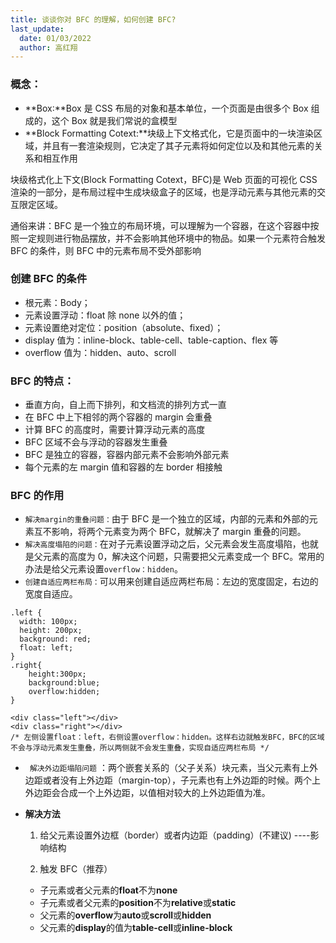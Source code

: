 ```yaml
---
title: 谈谈你对 BFC 的理解，如何创建 BFC?
last_update:
  date: 01/03/2022
  author: 高红翔
---
```


### 概念：

- **Box:**Box 是 CSS 布局的对象和基本单位，一个页面是由很多个 Box 组成的，这个 Box 就是我们常说的盒模型
- **Block Formatting Cotext:**块级上下文格式化，它是页面中的一块渲染区域，并且有一套渲染规则，它决定了其子元素将如何定位以及和其他元素的关系和相互作用

块级格式化上下文(Block Formatting Cotext，BFC)是 Web 页面的可视化 CSS 渲染的一部分，是布局过程中生成块级盒子的区域，也是浮动元素与其他元素的交互限定区域。

通俗来讲：BFC 是一个独立的布局环境，可以理解为一个容器，在这个容器中按照一定规则进行物品摆放，并不会影响其他环境中的物品。如果一个元素符合触发 BFC 的条件，则 BFC 中的元素布局不受外部影响

### 创建 BFC 的条件

- 根元素：Body；
- 元素设置浮动：float 除 none 以外的值；
- 元素设置绝对定位：position（absolute、fixed）；
- display 值为：inline-block、table-cell、table-caption、flex 等
- overflow 值为：hidden、auto、scroll

### BFC 的特点：

- 垂直方向，自上而下排列，和文档流的排列方式一直
- 在 BFC 中上下相邻的两个容器的 margin 会重叠
- 计算 BFC 的高度时，需要计算浮动元素的高度
- BFC 区域不会与浮动的容器发生重叠
- BFC 是独立的容器，容器内部元素不会影响外部元素
- 每个元素的左 margin 值和容器的左 border 相接触

### BFC 的作用

- `解决margin的重叠问题：`由于 BFC 是一个独立的区域，内部的元素和外部的元素互不影响，将两个元素变为两个 BFC，就解决了 margin 重叠的问题。
- `解决高度塌陷的问题：`在对子元素设置浮动之后，父元素会发生高度塌陷，也就是父元素的高度为 0，解决这个问题，只需要把父元素变成一个 BFC。常用的办法是给父元素设置`overflow：hidden`。
- `创建自适应两栏布局：`可以用来创建自适应两栏布局：左边的宽度固定，右边的宽度自适应。

```
.left {
  width: 100px;
  height: 200px;
  background: red;
  float: left;
}
.right{
    height:300px;
    background:blue;
    overflow:hidden;
}

<div class="left"></div>
<div class="right"></div>
/* 左侧设置float：left，右侧设置overflow：hidden。这样右边就触发BFC，BFC的区域不会与浮动元素发生重叠，所以两侧就不会发生重叠，实现自适应两栏布局 */
```

- ` 解决外边距塌陷问题` ：两个嵌套关系的（父子关系）块元素，当父元素有上外边距或者没有上外边距（margin-top），子元素也有上外边距的时候。两个上外边距会合成一个上外边距，以值相对较大的上外边距值为准。

- **解决方法**

  1. 给父元素设置外边框（border）或者内边距（padding）(不建议) ----影响结构

  2. 触发 BFC（推荐）

  - 子元素或者父元素的**float**不为**none**
  - 子元素或者父元素的**position**不为**relative**或**static**
  - 父元素的**overflow**为**auto**或**scroll**或**hidden**
  - 父元素的**display**的值为**table-cell**或**inline-block**
